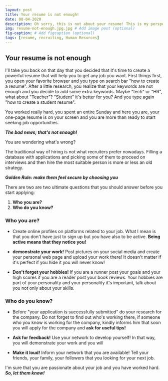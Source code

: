 ```yaml
---
layout: post
title: Your resume is not enough! 
date: 08-04-2020
description: Oh sorry, this is not about your resume! This is my perspective on what recruiters need to know about you! # Add post description (optional)
img: resume-not-enough.jpg.jpg # Add image post (optional)
fig-caption: # Add figcaption (optional)
tags: [resume, recruiting, Human Resurces]
---
```

## Your resume is not enough

I'll take you back on that day that you decided that it's time to create a powerful resume that will help you to get any job you want. First things first, you open your favorite browser and you type on search bar "how to create a resume".  After a little research, you realize that your keywords are not enough and you decide to add some extra keywords. Maybe "tech" or "HR", what about "Teacher"? "Student" it's better for you? And you type again "how to create a student resume".  

 You worked really hard, you spent an entire Sunday and here you are, your one-page resume is on your screen and you are more than ready to start seeking job opportunities. 

***The bad news; that's not enough!***

You are wondering what's wrong? 

The traditional way of hiring is not what recruiters prefer nowadays.  Filling a database with applications and picking some of them to proceed on interviews and then hire the most suitable person is more or less an old strategy.  

***Golden Rule: make them feel secure by choosing you***
 
There are two are two ultimate questions that you should answer before you start applying:

 1. **Who you are?**
 2. **Who do you know?**



### Who you are?


- Create online profiles on platforms related to your job. What I mean is that you don't have just to sign up but you have also to be active. **Being active means that they notice you!** 

-  **demonstrate your work!** Post pictures on your social media and create your personal web page and upload your work there!  It doesn't matter if it's perfect if you hide it you will never know!

-  **Don't forget your hobbies!** If you are a runner post your goals and your high scores if you are a reader post your book reviews. Your hobbies are part of your personality and your personality it's important, talk about you not only about your skills. 

### Who do you know? 

 - Before "your application is successfully submitted" do your research for the company. Do not forget to find out who's working there, if someone who you know is working for the company, kindly informs him that soon you will apply for the company and **ask for useful tips!** 
 
 - **Ask for feedback!** Use your network to develop yourself! In that way, you will demonstrate your work and you will 

 - **Make it loud!** Inform your network that you are available! Tell your friends, your family, your followers that you looking for your next job. 


I'm sure that you are passionate about your job and you have worked hard.   ***So, let them know!*** 




